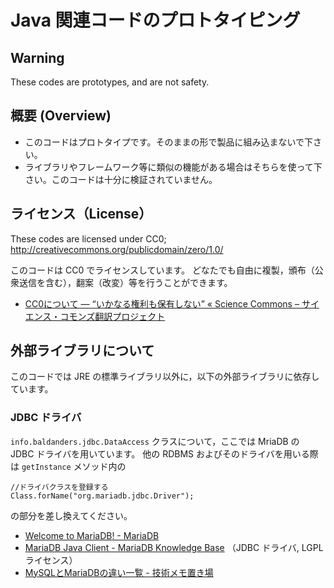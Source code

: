 # Java 関連コードのプロトタイピング

## Warning

These codes are prototypes, and are not safety.

## 概要 (Overview)

 * このコードはプロトタイプです。そのままの形で製品に組み込まないで下さい。
 * ライブラリやフレームワーク等に類似の機能がある場合はそちらを使って下さい。このコードは十分に検証されていません。

## ライセンス（License）

These codes are licensed under CC0; http://creativecommons.org/publicdomain/zero/1.0/

このコードは CC0 でライセンスしています。
どなたでも自由に複製，頒布（公衆送信を含む），翻案（改変）等を行うことができます。

 * [CC0について ― “いかなる権利も保有しない” « Science Commons – サイエンス・コモンズ翻訳プロジェクト](http://sciencecommons.jp/cc0/about)

## 外部ライブラリについて

このコードでは JRE の標準ライブラリ以外に，以下の外部ライブラリに依存しています。

### JDBC ドライバ

`info.baldanders.jdbc.DataAccess` クラスについて，ここでは MriaDB の JDBC ドライバを用いています。
他の RDBMS およびそのドライバを用いる際は `getInstance` メソッド内の

```
//ドライバクラスを登録する
Class.forName("org.mariadb.jdbc.Driver");
```

の部分を差し換えてください。

 * [Welcome to MariaDB! - MariaDB](https://mariadb.org/)
 * [MariaDB Java Client - MariaDB Knowledge Base](https://mariadb.com/kb/en/mariadb/client-libraries/mariadb-java-client/) （JDBC ドライバ, LGPL ライセンス）
 * [MySQLとMariaDBの違い一覧 - 技術メモ置き場](http://d.hatena.ne.jp/interdb/20130918/1379441784)

